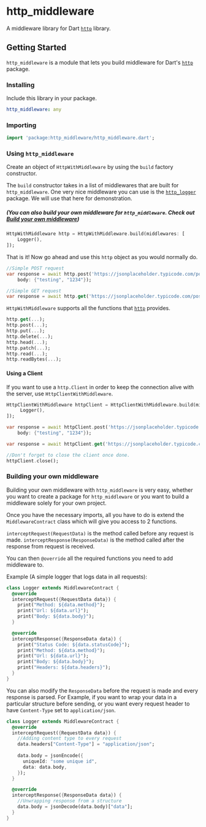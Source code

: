 # http_middleware

A middleware library for Dart [`http`](https://pub.dartlang.org/packages/http) library.

## Getting Started

`http_middleware` is a module that lets you build middleware for Dart's [`http`](https://pub.dartlang.org/packages/http) package.

### Installing
Include this library in your package.
```yaml
http_middleware: any
```

### Importing
```dart
import 'package:http_middleware/http_middleware.dart';
```

### Using `http_middleware`

Create an object of `HttpWithMiddleware` by using the `build` factory constructor.

The `build` constructor takes in a list of middlewares that are built for `http_middleware`. 
One very nice middleware you can use is the [`http_logger`]() package. We will use that here for demonstration.

##### (You can also build your own middleware for `http_middleware`. Check out [Build your own middleware](#building-your-own-middleware))

```dart
HttpWithMiddleware http = HttpWithMiddleware.build(middlewares: [
    Logger(),
]);
```

That is it! Now go ahead and use this `http` object as you would normally do.
```dart
//Simple POST request
var response = await http.post('https://jsonplaceholder.typicode.com/posts/',
    body: {"testing", "1234"});

//Simple GET request
var response = await http.get('https://jsonplaceholder.typicode.com/posts/');
```

`HttpWithMiddleware` supports all the functions that [`http`](https://pub.dartlang.org/packages/http) provides.

```dart
http.get(...);
http.post(...);
http.put(...);
http.delete(...);
http.head(...);
http.patch(...);
http.read(...);
http.readBytes(...);
```

#### Using a Client
If you want to use a `http.Client` in order to keep the connection alive with the server, use `HttpClientWithMiddleware`.
```dart
HttpClientWithMiddleware httpClient = HttpClientWithMiddleware.build(middlewares: [
     Logger(),
]);

var response = await httpClient.post('https://jsonplaceholder.typicode.com/posts/',
    body: {"testing", "1234"});

var response = await httpClient.get('https://jsonplaceholder.typicode.com/posts/');

//Don't forget to close the client once done.
httpClient.close();
```

### Building your own middleware
Building your own middleware with `http_middleware` is very easy, whether you want to create a package for `http_middleware` or you want to build a middleware solely for your own project.

Once you have the necessary imports, all you have to do is extend the `MiddlewareContract` class which will give you access to 2 functions.

`interceptRequest(RequestData)` is the method called before any request is made. `interceptResponse(ResponseData)` is the method called after the response from request is received.

You can then `@override` all the required functions you need to add middleware to.

Example (A simple logger that logs data in all requests):
```dart
class Logger extends MiddlewareContract {
  @override
  interceptRequest({RequestData data}) {
    print("Method: ${data.method}");
    print("Url: ${data.url}");
    print("Body: ${data.body}");
  }

  @override
  interceptResponse({ResponseData data}) {
    print("Status Code: ${data.statusCode}");
    print("Method: ${data.method}");
    print("Url: ${data.url}");
    print("Body: ${data.body}");
    print("Headers: ${data.headers}");
  }
}
```

You can also modify the `ResponseData` before the request is made and every response is parsed. For Example, if you want to wrap your data in a particular structure before sending, or you want every request header to have `Content-Type` set to `application/json`.

```dart
class Logger extends MiddlewareContract {
  @override
  interceptRequest({RequestData data}) {
    //Adding content type to every request
    data.headers["Content-Type"] = "application/json";
    
    data.body = jsonEncode({
      uniqueId: "some unique id",
      data: data.body,
    });
  }

  @override
  interceptResponse({ResponseData data}) {
    //Unwrapping response from a structure
    data.body = jsonDecode(data.body)["data"];
  }
}
```